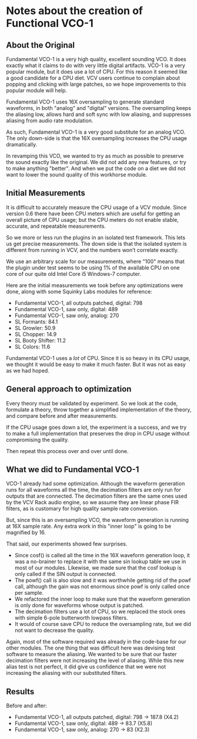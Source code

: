 # Notes about the creation of Functional VCO-1

## About the Original

Fundamental VCO-1 is a very high quality, excellent sounding VCO. It does exactly what it claims to do with very little digital artifacts. VCO-1 is a very popular module, but it does use a lot of CPU. For this reason it seemed like a good candidate for a CPU diet. VCV users continue to complain about popping and clicking with large patches, so we hope improvements to this popular module will help.

Fundamental VCO-1 uses 16X oversampling to generate standard waveforms, in both "analog" and "digital" versions. The oversampling keeps the aliasing low, allows hard and soft sync with low aliasing, and suppresses aliasing from audio rate modulation.

As such, Fundamental VCO-1 is a very good substitute for an analog VCO. The only down-side is that the 16X oversampling increases the CPU usage dramatically.

In revamping this VCO, we wanted to try as much as possible to preserve the sound exactly like the original. We did not add any new features, or try to make anything "better". And when we put the code on a diet we did not want to lower the sound quality of this workhorse module.

## Initial Measurements

It is difficult to accurately measure the CPU usage of a VCV module. Since version 0.6 there have been CPU meters which are useful for getting an overall picture of CPU usage; but the CPU meters do not enable stable, accurate, and repeatable measurements.

So we more or less run the plugins in an isolated test framework. This lets us get precise measurements. The down side is that the isolated system is different from running in VCV, and the numbers won’t correlate exactly.

We use an arbitrary scale for our measurements, where "100" means that the plugin under test seems to be using 1% of the available CPU on one core of our quite old Intel Core i5 Windows-7 computer.

Here are the initial measurements we took before any optimizations were done, along with some Squinky Labs modules for reference:

* Fundamental VCO-1, all outputs patched, digital: 798
* Fundamental VCO-1, saw only, digital: 489
* Fundamental VCO-1, saw only, analog: 270
* SL Formants: 84.1
* SL Growler: 50.9
* SL Chopper: 14.9
* SL Booty Shifter: 11.2
* SL Colors: 11.6

Fundamental VCO-1 uses a *lot* of CPU. Since it is so heavy in its CPU usage, we thought it would be easy to make it much faster. But it was not as easy as we had hoped.

## General approach to optimization

Every theory must be validated by experiment. So we look at the code, formulate a theory, throw together a simplified implementation of the theory, and compare before and after measurements.

If the CPU usage goes down a lot, the experiment is a success, and we try to make a full implementation that preserves the drop in CPU usage without compromising the quality.

Then repeat this process over and over until done.

## What we did to Fundamental VCO-1

VCO-1 already had some optimization. Although the waveform generation runs for all waveforms all the time,  the decimation filters are only run for outputs that are connected. The decimation filters are the same ones used by the VCV Rack audio engine, so we assume they are linear phase FIR filters, as is customary for high quality sample rate conversion.

But, since this is an oversampling VCO, the waveform generation is running at 16X sample rate. Any extra work in this "inner loop" is going to be magnified by 16.

That said, our experiments showed few surprises.

* Since cosf() is called all the time in the 16X waveform generation loop, it was a no-brainer to replace it with the same sin lookup table we use in most of our modules. Likewise, we made sure that the cosf lookup is only called if the SIN output is connected.
* The powf() call is also slow and it was worthwhile getting rid of the powf call, although the gain was not enormous since powf is only called once per sample.
* We refactored the inner loop to make sure that the waveform generation is only done for waveforms whose output is patched.
* The decimation filters use a lot of CPU, so we replaced the stock ones with simple 6-pole butterworth lowpass filters.
* It would of course save CPU to reduce the oversampling rate, but we did not want to decrease the quality.

Again, most of the software required was already in the code-base for our other modules. The one thing that was difficult here was devising test software to measure the aliasing. We wanted to be sure that our faster decimation filters were not increasing the level of aliasing. While this new alias test is not perfect, it did give us confidence that we were not increasing the aliasing with our substituted filters.

## Results

Before and after:

* Fundamental VCO-1, all outputs patched, digital: 798 -> 187.8 (X4.2)
* Fundamental VCO-1, saw only, digital: 489 -> 83.7 (X5.8)
* Fundamental VCO-1, saw only, analog: 270 -> 83 (X2.3)
